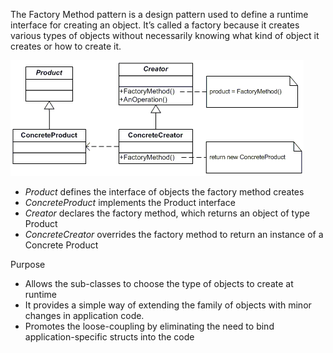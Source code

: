 The Factory Method pattern is a design pattern used to define a runtime interface for creating an object. It’s called a factory because it creates various types of objects without necessarily knowing what kind of object it creates or how to create it.

![alt text](../../../../images/factory-method.gif)

- *Product* defines the interface of objects the factory method creates
- *ConcreteProduct* implements the Product interface
- *Creator* declares the factory method, which returns an object of type Product
- *ConcreteCreator* overrides the factory method to return an instance of a Concrete Product

Purpose
- Allows the sub-classes to choose the type of objects to create at runtime
- It provides a simple way of extending the family of objects with minor changes in application code.
- Promotes the loose-coupling by eliminating the need to bind application-specific structs into the code

